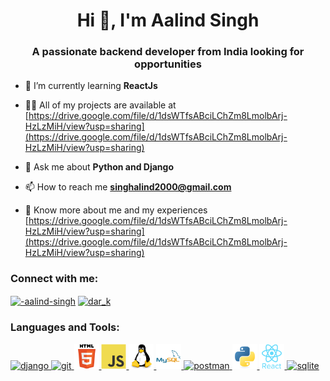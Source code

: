 <h1 align="center">Hi 👋, I'm Aalind Singh</h1>
<h3 align="center">A passionate backend developer from India looking for opportunities</h3>

- 🌱 I’m currently learning **ReactJs**

- 👨‍💻 All of my projects are available at [https://drive.google.com/file/d/1dsWTfsABciLChZm8LmolbArj-HzLzMiH/view?usp=sharing](https://drive.google.com/file/d/1dsWTfsABciLChZm8LmolbArj-HzLzMiH/view?usp=sharing)

- 💬 Ask me about **Python and Django**

- 📫 How to reach me **singhalind2000@gmail.com**

- 📄 Know more about me and my experiences [https://drive.google.com/file/d/1dsWTfsABciLChZm8LmolbArj-HzLzMiH/view?usp=sharing](https://drive.google.com/file/d/1dsWTfsABciLChZm8LmolbArj-HzLzMiH/view?usp=sharing)

<h3 align="left">Connect with me:</h3>
<p align="left">
<a href="https://linkedin.com/in/-aalind-singh" target="blank"><img align="center" src="https://raw.githubusercontent.com/rahuldkjain/github-profile-readme-generator/master/src/images/icons/Social/linked-in-alt.svg" alt="-aalind-singh" height="30" width="40" /></a>
<a href="https://www.leetcode.com/dar_k" target="blank"><img align="center" src="https://raw.githubusercontent.com/rahuldkjain/github-profile-readme-generator/master/src/images/icons/Social/leet-code.svg" alt="dar_k" height="30" width="40" /></a>
</p>

<h3 align="left">Languages and Tools:</h3>
<p align="left"> <a href="https://www.djangoproject.com/" target="_blank" rel="noreferrer"> <img src="https://cdn.worldvectorlogo.com/logos/django.svg" alt="django" width="40" height="40"/> </a> <a href="https://git-scm.com/" target="_blank" rel="noreferrer"> <img src="https://www.vectorlogo.zone/logos/git-scm/git-scm-icon.svg" alt="git" width="40" height="40"/> </a> <a href="https://www.w3.org/html/" target="_blank" rel="noreferrer"> <img src="https://raw.githubusercontent.com/devicons/devicon/master/icons/html5/html5-original-wordmark.svg" alt="html5" width="40" height="40"/> </a> <a href="https://developer.mozilla.org/en-US/docs/Web/JavaScript" target="_blank" rel="noreferrer"> <img src="https://raw.githubusercontent.com/devicons/devicon/master/icons/javascript/javascript-original.svg" alt="javascript" width="40" height="40"/> </a> <a href="https://www.linux.org/" target="_blank" rel="noreferrer"> <img src="https://raw.githubusercontent.com/devicons/devicon/master/icons/linux/linux-original.svg" alt="linux" width="40" height="40"/> </a> <a href="https://www.mysql.com/" target="_blank" rel="noreferrer"> <img src="https://raw.githubusercontent.com/devicons/devicon/master/icons/mysql/mysql-original-wordmark.svg" alt="mysql" width="40" height="40"/> </a> <a href="https://postman.com" target="_blank" rel="noreferrer"> <img src="https://www.vectorlogo.zone/logos/getpostman/getpostman-icon.svg" alt="postman" width="40" height="40"/> </a> <a href="https://www.python.org" target="_blank" rel="noreferrer"> <img src="https://raw.githubusercontent.com/devicons/devicon/master/icons/python/python-original.svg" alt="python" width="40" height="40"/> </a> <a href="https://reactjs.org/" target="_blank" rel="noreferrer"> <img src="https://raw.githubusercontent.com/devicons/devicon/master/icons/react/react-original-wordmark.svg" alt="react" width="40" height="40"/> </a> <a href="https://www.sqlite.org/" target="_blank" rel="noreferrer"> <img src="https://www.vectorlogo.zone/logos/sqlite/sqlite-icon.svg" alt="sqlite" width="40" height="40"/> </a> </p>
